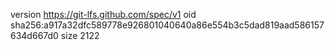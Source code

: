 version https://git-lfs.github.com/spec/v1
oid sha256:a917a32dfc589778e926801040640a86e554b3c5dad819aad586157634d667d0
size 2122
